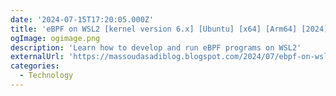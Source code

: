 ```yaml
---
date: '2024-07-15T17:20:05.000Z'
title: 'eBPF on WSL2 [kernel version 6.x] [Ubuntu] [x64] [Arm64] [2024]'
ogImage: ogimage.png
description: 'Learn how to develop and run eBPF programs on WSL2'
externalUrl: 'https://massoudasadiblog.blogspot.com/2024/07/ebpf-on-wsl2-kernel-version-6x-ubuntu.html'
categories:
  - Technology
---
```

